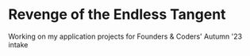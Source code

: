 # Revenge of the Endless Tangent

Working on my application projects for Founders & Coders' Autumn '23 intake
